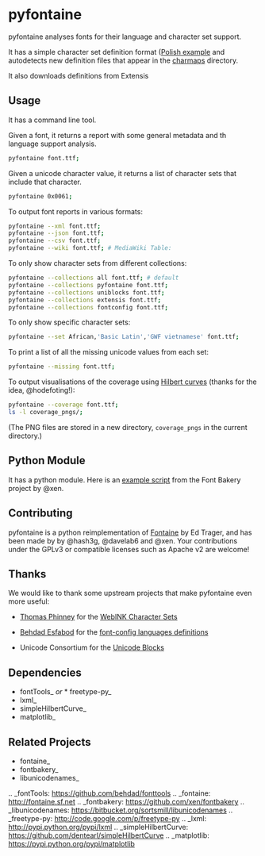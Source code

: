 pyfontaine
===========

pyfontaine analyses fonts for their language and character set support. 

It has a simple character set definition format ([Polish example](https://github.com/davelab6/pyfontaine/blob/master/fontaine/charmaps/polish.py) and autodetects new definition files that appear in the [charmaps](https://github.com/davelab6/pyfontaine/tree/master/fontaine/charmaps) directory.

It also downloads definitions from Extensis 

Usage
-----

It has a command line tool. 

Given a font, it returns a report with some general metadata and th language support analysis. 

```sh
pyfontaine font.ttf;
```

Given a unicode character value, it returns a list of character sets that include that character.

```sh
pyfontaine 0x0061;
```

To output font reports in various formats:

```sh
pyfontaine --xml font.ttf;
pyfontaine --json font.ttf;
pyfontaine --csv font.ttf;
pyfontaine --wiki font.ttf; # MediaWiki Table:
```

To only show character sets from different collections:

```sh
pyfontaine --collections all font.ttf; # default
pyfontaine --collections pyfontaine font.ttf;
pyfontaine --collections uniblocks font.ttf;
pyfontaine --collections extensis font.ttf;
pyfontaine --collections fontconfig font.ttf;
```

To only show specific character sets:

```sh
pyfontaine --set African,'Basic Latin','GWF vietnamese' font.ttf;
```

To print a list of all the missing unicode values from each set:

```sh
pyfontaine --missing font.ttf;
```

To output visualisations of the coverage using [Hilbert curves](http://en.wikipedia.org/wiki/Hilbert_curve) (thanks for the idea, @hodefoting!):

```sh
pyfontaine --coverage font.ttf;
ls -l coverage_pngs/;
```

(The PNG files are stored in a new directory, `coverage_pngs` in the current directory.)

Python Module
--------------

It has a python module. Here is an [example script](https://github.com/xen/fontbakery/blob/master/scripts/famchar.py) from the Font Bakery project by @xen.

Contributing
----------------

pyfontaine is a python reimplementation of [Fontaine](http://fontaine.sf.net) by Ed Trager, and has been made by by @hash3g, @davelab6 and @xen. Your contributions under the GPLv3 or compatible licenses such as Apache v2 are welcome!

Thanks
--------

We would like to thank some upstream projects that make pyfontaine even more useful:

* [Thomas Phinney](http://www.thomasphinney.com/) for the [WebINK Character Sets](http://blog.webink.com/custom-font-subsetting-for-faster-websites/)

* [Behdad Esfabod](http://behdad.org) for the [font-config languages definitions](http://cgit.freedesktop.org/fontconfig/tree/fc-lang)

* Unicode Consortium for the [Unicode Blocks](http://www.unicode.org/Public/UNIDATA/Blocks.txt)

Dependencies
------------

* fontTools_ _or_ * freetype-py_
* lxml_
* simpleHilbertCurve_
* matplotlib_

Related Projects
------------

* fontaine_
* fontbakery_
* libunicodenames_

.. _fontTools: https://github.com/behdad/fonttools
.. _fontaine: http://fontaine.sf.net
.. _fontbakery: https://github.com/xen/fontbakery
.. _libunicodenames: https://bitbucket.org/sortsmill/libunicodenames
.. _freetype-py: http://code.google.com/p/freetype-py
.. _lxml: http://pypi.python.org/pypi/lxml
.. _simpleHilbertCurve: https://github.com/dentearl/simpleHilbertCurve
.. _matplotlib: https://pypi.python.org/pypi/matplotlib

